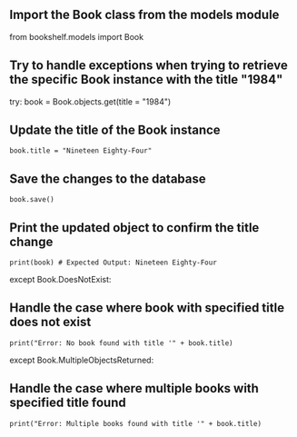 ## Import the Book class from the models module
from bookshelf.models import Book

## Try to handle exceptions when trying to retrieve the specific Book instance with the title "1984"
try:
	book = Book.objects.get(title = "1984")

## Update the title of the Book instance
	book.title = "Nineteen Eighty-Four"

## Save the changes to the database
	book.save()

## Print the updated object to confirm the title change
	print(book) # Expected Output: Nineteen Eighty-Four

except Book.DoesNotExist:
## Handle the case where book with specified title does not exist
	print("Error: No book found with title '" + book.title)

except Book.MultipleObjectsReturned:
## Handle the case where multiple books with specified title found
	print("Error: Multiple books found with title '" + book.title)